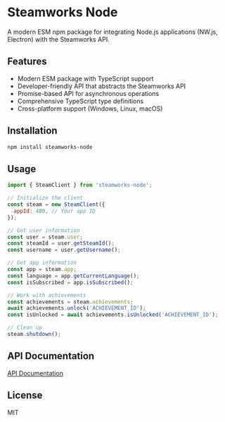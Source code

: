# Steamworks Node

A modern ESM npm package for integrating Node.js applications (NW.js, Electron) with the Steamworks API.

## Features

- Modern ESM package with TypeScript support
- Developer-friendly API that abstracts the Steamworks API
- Promise-based API for asynchronous operations
- Comprehensive TypeScript type definitions
- Cross-platform support (Windows, Linux, macOS)

## Installation

```bash
npm install steamworks-node
```

## Usage

```javascript
import { SteamClient } from 'steamworks-node';

// Initialize the client
const steam = new SteamClient({
  appId: 480, // Your app ID
});

// Get user information
const user = steam.user;
const steamId = user.getSteamId();
const username = user.getUsername();

// Get app information
const app = steam.app;
const language = app.getCurrentLanguage();
const isSubscribed = app.isSubscribed();

// Work with achievements
const achievements = steam.achievements;
await achievements.unlock('ACHIEVEMENT_ID');
const isUnlocked = await achievements.isUnlocked('ACHIEVEMENT_ID');

// Clean up
steam.shutdown();
```

## API Documentation

[API Documentation](./docs/README.md)

## License

MIT 